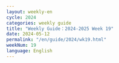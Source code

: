 ```yaml
---
layout: weekly-en
cycle: 2024
categories: weekly guide
title: "Weekly Guide：2024-2025 Week 19"
date: 2024-05-12
permalink: "/en/guide/2024/wk19.html"
weekNum: 19
language: English
---
```

